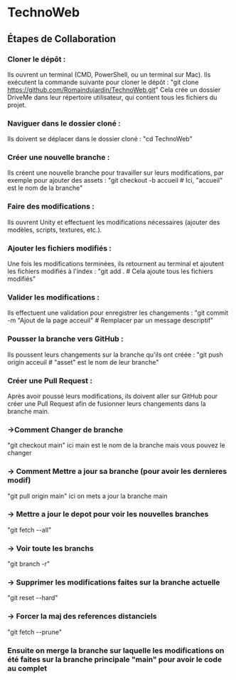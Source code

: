 # TechnoWeb
## Étapes de Collaboration

### Cloner le dépôt :
Ils ouvrent un terminal (CMD, PowerShell, ou un terminal sur Mac).
Ils exécutent la commande suivante pour cloner le dépôt :
"git clone https://github.com/Romaindujardin/TechnoWeb.git"
Cela crée un dossier DriveMe dans leur répertoire utilisateur, qui contient tous les fichiers du projet.

### Naviguer dans le dossier cloné :
Ils doivent se déplacer dans le dossier cloné :
"cd TechnoWeb"

### Créer une nouvelle branche :
Ils créent une nouvelle branche pour travailler sur leurs modifications, par exemple pour ajouter des assets :
"git checkout -b accueil  # Ici, "accueil" est le nom de la branche"

### Faire des modifications :
Ils ouvrent Unity et effectuent les modifications nécessaires (ajouter des modèles, scripts, textures, etc.).

### Ajouter les fichiers modifiés :
Une fois les modifications terminées, ils retournent au terminal et ajoutent les fichiers modifiés à l'index :
"git add .  # Cela ajoute tous les fichiers modifiés"

### Valider les modifications :
Ils effectuent une validation pour enregistrer les changements :
"git commit -m "Ajout de la page acceuil"  # Remplacer par un message descriptif"

### Pousser la branche vers GitHub :
Ils poussent leurs changements sur la branche qu'ils ont créée :
"git push origin acceuil  # "asset" est le nom de leur branche"

### Créer une Pull Request :
Après avoir poussé leurs modifications, ils doivent aller sur GitHub pour créer une Pull Request afin de fusionner leurs changements dans la branche main.

### ->Comment Changer de branche
"git checkout main" ici main est le nom de la branche mais vous pouvez le changer 

### -> Comment Mettre a jour sa branche (pour avoir les dernieres modif)
"git pull origin main" ici on mets a jour la branche main

### -> Mettre a jour le depot pour voir les nouvelles branches
"git fetch --all"

### -> Voir toute les branchs
"git branch -r"

### -> Supprimer les modifications faites sur la branche actuelle
"git reset --hard"

### -> Forcer la maj des references distanciels
"git fetch --prune"

### Ensuite on merge la branche sur laquelle les modifications on été faites sur la branche principale "main" pour avoir le code au complet
